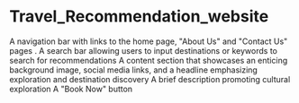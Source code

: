 # Travel_Recommendation_website
A navigation bar with links to the home page, "About Us" and "Contact Us" pages .
A search bar allowing users to input destinations or keywords to search for recommendations
A content section that showcases an enticing background image, social media links, and a headline emphasizing exploration and destination discovery
A brief description promoting cultural exploration
A "Book Now" button
